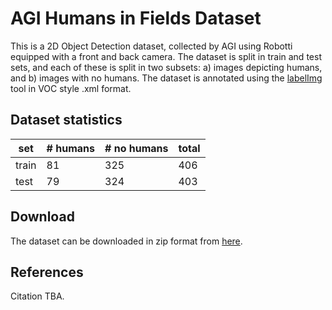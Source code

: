 # AGI Humans in Fields Dataset
This is a 2D Object Detection dataset, collected by AGI using Robotti equipped with a front and back camera.
The dataset is split in train and test sets, and each of these is split in two subsets: a) images depicting humans, and b) images with no humans. The dataset is annotated using the [labelImg](https://github.com/tzutalin/labelImg) tool in VOC style .xml format.

## Dataset statistics
| set    | # humans | # no humans | total  |
|--------|----------|-------------|--------|
| train  |    81    |     325     |  406   |
|  test  |    79    |     324     |  403   |

## Download
The dataset can be downloaded in zip format from [here](ftp://opendrdata.csd.auth.gr/datasets/agi_humans/agi_humans_v1.zip).

## References
Citation TBA.


